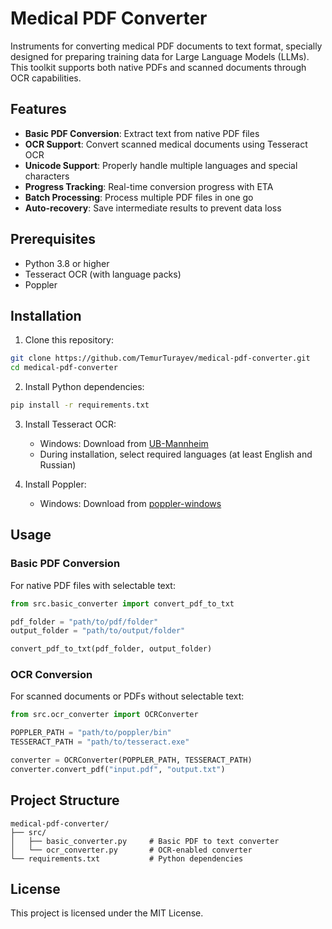 # Medical PDF Converter

Instruments for converting medical PDF documents to text format, specially designed for preparing training data for Large Language Models (LLMs). This toolkit supports both native PDFs and scanned documents through OCR capabilities.

## Features

- **Basic PDF Conversion**: Extract text from native PDF files
- **OCR Support**: Convert scanned medical documents using Tesseract OCR
- **Unicode Support**: Properly handle multiple languages and special characters
- **Progress Tracking**: Real-time conversion progress with ETA
- **Batch Processing**: Process multiple PDF files in one go
- **Auto-recovery**: Save intermediate results to prevent data loss

## Prerequisites

- Python 3.8 or higher
- Tesseract OCR (with language packs)
- Poppler

## Installation

1. Clone this repository:
```bash
git clone https://github.com/TemurTurayev/medical-pdf-converter.git
cd medical-pdf-converter
```

2. Install Python dependencies:
```bash
pip install -r requirements.txt
```

3. Install Tesseract OCR:
   - Windows: Download from [UB-Mannheim](https://github.com/UB-Mannheim/tesseract/wiki)
   - During installation, select required languages (at least English and Russian)

4. Install Poppler:
   - Windows: Download from [poppler-windows](https://github.com/oschwartz10612/poppler-windows/releases/)

## Usage

### Basic PDF Conversion

For native PDF files with selectable text:

```python
from src.basic_converter import convert_pdf_to_txt

pdf_folder = "path/to/pdf/folder"
output_folder = "path/to/output/folder"

convert_pdf_to_txt(pdf_folder, output_folder)
```

### OCR Conversion

For scanned documents or PDFs without selectable text:

```python
from src.ocr_converter import OCRConverter

POPPLER_PATH = "path/to/poppler/bin"
TESSERACT_PATH = "path/to/tesseract.exe"

converter = OCRConverter(POPPLER_PATH, TESSERACT_PATH)
converter.convert_pdf("input.pdf", "output.txt")
```

## Project Structure

```
medical-pdf-converter/
├── src/
│   ├── basic_converter.py     # Basic PDF to text converter
│   └── ocr_converter.py       # OCR-enabled converter
└── requirements.txt           # Python dependencies
```

## License

This project is licensed under the MIT License.
